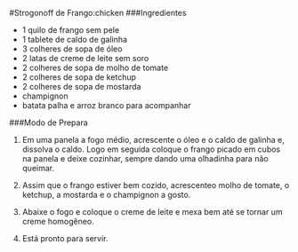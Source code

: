 #Strogonoff de Frango:chicken
###Ingredientes

 - 1 quilo de frango sem pele
 - 1 tablete de caldo de galinha
 - 3 colheres de sopa de óleo
 - 2 latas de creme de leite sem soro
 - 2 colheres de sopa de molho de tomate
 - 2 colheres de sopa de ketchup
 - 2 colheres de sopa de mostarda
 - champignon
 - batata palha e arroz branco para acompanhar
 
###Modo de Prepara

1. Em uma panela a fogo médio, acrescente o óleo e o caldo de galinha e, dissolva o caldo. Logo em
	seguida coloque o frango picado em cubos na panela e deixe cozinhar, sempre dando uma olhadinha
	para não queimar.

2. Assim que o frango estiver bem cozido, acrescenteo molho de tomate, o ketchup, a mostarda e
	o champignon a gosto.

3. Abaixe o fogo e coloque o creme de leite e mexa bem até se tornar um creme homogêneo.

4. Está pronto para servir.
